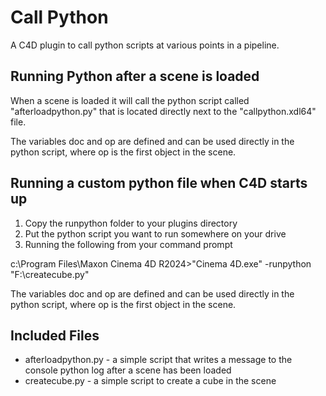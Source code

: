 # Call Python
A C4D plugin to call python scripts at various points in a pipeline.

## Running Python after a scene is loaded
When a scene is loaded it will call the python script called "afterloadpython.py" that is located directly next to the "callpython.xdl64" file.

The variables doc and op are defined and can be used directly in the python script, where op is the first object in the scene.

## Running a custom python file when C4D starts up
1. Copy the runpython folder to your plugins directory
2. Put the python script you want to run somewhere on your drive
3. Running the following from your command prompt

c:\Program Files\Maxon Cinema 4D R2024>"Cinema 4D.exe" -runpython "F:\createcube.py"

The variables doc and op are defined and can be used directly in the python script, where op is the first object in the scene.

## Included Files
- afterloadpython.py - a simple script that writes a message to the console python log after a scene has been loaded
- createcube.py - a simple script to create a cube in the scene
